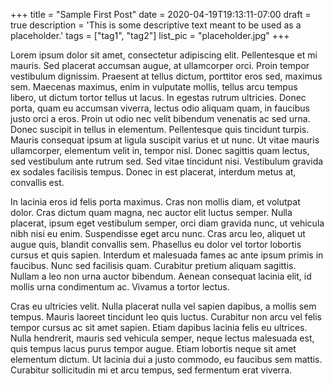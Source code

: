 +++
title = "Sample First Post"
date = 2020-04-19T19:13:11-07:00
draft = true
description = 'This is some descriptive text meant to be used as a placeholder.'
tags = ["tag1", "tag2"]
list_pic = "placeholder.jpg"
+++

Lorem ipsum dolor sit amet, consectetur adipiscing elit. Pellentesque et mi mauris. Sed placerat accumsan augue, at ullamcorper orci. Proin tempor vestibulum dignissim. Praesent at tellus dictum, porttitor eros sed, maximus sem. Maecenas maximus, enim in vulputate mollis, tellus arcu tempus libero, ut dictum tortor tellus ut lacus. In egestas rutrum ultricies. Donec porta, quam eu accumsan viverra, lectus odio aliquam quam, in faucibus justo orci a eros. Proin ut odio nec velit bibendum venenatis ac sed urna. Donec suscipit in tellus in elementum. Pellentesque quis tincidunt turpis. Mauris consequat ipsum at ligula suscipit varius et ut nunc. Ut vitae mauris ullamcorper, elementum velit in, tempor nisl. Donec sagittis quam lectus, sed vestibulum ante rutrum sed. Sed vitae tincidunt nisi. Vestibulum gravida ex sodales facilisis tempus. Donec in est placerat, interdum metus at, convallis est.

In lacinia eros id felis porta maximus. Cras non mollis diam, et volutpat dolor. Cras dictum quam magna, nec auctor elit luctus semper. Nulla placerat, ipsum eget vestibulum semper, orci diam gravida nunc, ut vehicula nibh nisi eu enim. Suspendisse eget arcu nunc. Cras arcu leo, aliquet ut augue quis, blandit convallis sem. Phasellus eu dolor vel tortor lobortis cursus et quis sapien. Interdum et malesuada fames ac ante ipsum primis in faucibus. Nunc sed facilisis quam. Curabitur pretium aliquam sagittis. Nullam a leo non urna auctor bibendum. Aenean consequat lacinia elit, id mollis urna condimentum ac. Vivamus a tortor lectus.

Cras eu ultricies velit. Nulla placerat nulla vel sapien dapibus, a mollis sem tempus. Mauris laoreet tincidunt leo quis luctus. Curabitur non arcu vel felis tempor cursus ac sit amet sapien. Etiam dapibus lacinia felis eu ultrices. Nulla hendrerit, mauris sed vehicula semper, neque lectus malesuada est, quis tempus lacus purus tempor augue. Etiam lobortis neque sit amet elementum dictum. Ut lacinia dui a justo commodo, eu faucibus sem mattis. Curabitur sollicitudin mi et arcu tempus, sed fermentum erat viverra.